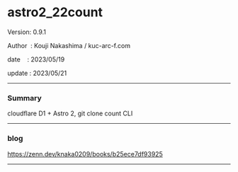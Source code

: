 ﻿# astro2_22count

 Version: 0.9.1

 Author  : Kouji Nakashima / kuc-arc-f.com

 date    : 2023/05/19   

 update  : 2023/05/21

***
### Summary

cloudflare D1 + Astro 2, git clone count CLI

***
### blog 

https://zenn.dev/knaka0209/books/b25ece7df93925

***


